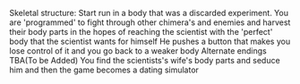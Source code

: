 Skeletal structure:
Start run in a body that was a discarded experiment.
You are 'programmed' to fight through other chimera's and enemies and harvest their body parts in the hopes of reaching the scientist with the 'perfect' body that the scientist wants for himself
He pushes a button that makes you lose control of it and you go back to a weaker body
Alternate endings TBA(To be Added)
You find the scientists's wife's body parts and seduce him and then the game becomes a dating simulator

